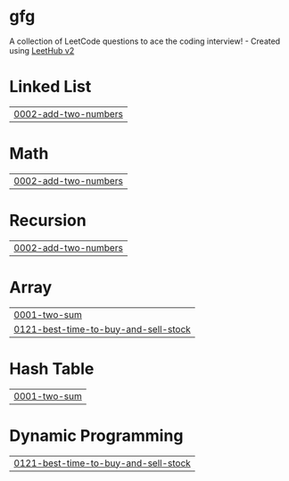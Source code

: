 # gfg
A collection of LeetCode questions to ace the coding interview! - Created using [LeetHub v2](https://github.com/arunbhardwaj/LeetHub-2.0)


# Linked List
|  |
| ------- |
| [0002-add-two-numbers](https://github.com/strange8969/gfg/tree/master/0002-add-two-numbers) |
# Math
|  |
| ------- |
| [0002-add-two-numbers](https://github.com/strange8969/gfg/tree/master/0002-add-two-numbers) |
# Recursion
|  |
| ------- |
| [0002-add-two-numbers](https://github.com/strange8969/gfg/tree/master/0002-add-two-numbers) |
# Array
|  |
| ------- |
| [0001-two-sum](https://github.com/strange8969/LeetCode_Problems/tree/master/0001-two-sum) |
| [0121-best-time-to-buy-and-sell-stock](https://github.com/strange8969/LeetCode_Problems/tree/master/0121-best-time-to-buy-and-sell-stock) |
# Hash Table
|  |
| ------- |
| [0001-two-sum](https://github.com/strange8969/LeetCode_Problems/tree/master/0001-two-sum) |
# Dynamic Programming
|  |
| ------- |
| [0121-best-time-to-buy-and-sell-stock](https://github.com/strange8969/LeetCode_Problems/tree/master/0121-best-time-to-buy-and-sell-stock) |